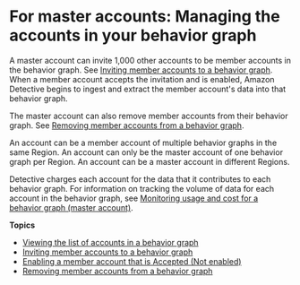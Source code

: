 # For master accounts: Managing the accounts in your behavior graph<a name="master-account-graph-management"></a>

A master account can invite 1,000 other accounts to be member accounts in the behavior graph\. See [Inviting member accounts to a behavior graph](graph-master-add-member-accounts.md)\. When a member account accepts the invitation and is enabled, Amazon Detective begins to ingest and extract the member account's data into that behavior graph\.

The master account can also remove member accounts from their behavior graph\. See [Removing member accounts from a behavior graph](graph-master-remove-member-accounts.md)\.

An account can be a member account of multiple behavior graphs in the same Region\. An account can only be the master account of one behavior graph per Region\. An account can be a master account in different Regions\.

Detective charges each account for the data that it contributes to each behavior graph\. For information on tracking the volume of data for each account in the behavior graph, see [Monitoring usage and cost for a behavior graph \(master account\)](usage-tracking-master.md)\.

**Topics**
+ [Viewing the list of accounts in a behavior graph](graph-master-view-accounts.md)
+ [Inviting member accounts to a behavior graph](graph-master-add-member-accounts.md)
+ [Enabling a member account that is Accepted \(Not enabled\)](graph-master-unblock-account.md)
+ [Removing member accounts from a behavior graph](graph-master-remove-member-accounts.md)